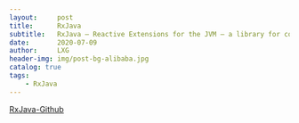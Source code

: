 ```yaml
---
layout:     post
title:      RxJava
subtitle:   RxJava – Reactive Extensions for the JVM – a library for composing asynchronous and event-based programs using observable sequences for the Java VM.
date:       2020-07-09
author:     LXG
header-img: img/post-bg-alibaba.jpg
catalog: true
tags:
    - RxJava
---
```


[RxJava-Github](https://github.com/ReactiveX/RxJava)




